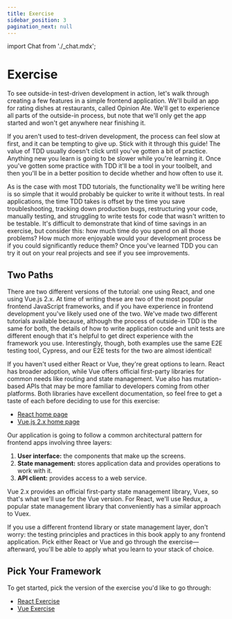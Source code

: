 ```yaml
---
title: Exercise
sidebar_position: 3
pagination_next: null
---
```

import Chat from './_chat.mdx';

# Exercise

To see outside-in test-driven development in action, let's walk through creating a few features in a simple frontend application. We'll build an app for rating dishes at restaurants, called Opinion Ate. We'll get to experience all parts of the outside-in process, but note that we'll only get the app started and won't get anywhere near finishing it.

If you aren't used to test-driven development, the process can feel slow at first, and it can be tempting to give up. Stick with it through this guide! The value of TDD usually doesn't click until you've gotten a bit of practice. Anything new you learn is going to be slower while you're learning it. Once you've gotten some practice with TDD it'll be a tool in your toolbelt, and then you'll be in a better position to decide whether and how often to use it.

As is the case with most TDD tutorials, the functionality we'll be writing here is so simple that it would probably be quicker to write it without tests. In real applications, the time TDD takes is offset by the time you save troubleshooting, tracking down production bugs, restructuring your code, manually testing, and struggling to write tests for code that wasn't written to be testable. It's difficult to demonstrate that kind of time savings in an exercise, but consider this: how much time do you spend on all those problems? How much more enjoyable would your development process be if you could significantly reduce them? Once you've learned TDD you can try it out on your real projects and see if you see improvements.

## Two Paths
There are two different versions of the tutorial: one using React, and one using Vue.js 2.x. At time of writing these are two of the most popular frontend JavaScript frameworks, and if you have experience in frontend development you've likely used one of the two. We've made two different tutorials available because, although the process of outside-in TDD is the same for both, the details of how to write application code and unit tests are different enough that it's helpful to get direct experience with the framework you use. Interestingly, though, both examples use the same E2E testing tool, Cypress, and our E2E tests for the two are almost identical!

If you haven't used either React or Vue, they're great options to learn. React has broader adoption, while Vue offers official first-party libraries for common needs like routing and state management. Vue also has mutation-based APIs that may be more familiar to developers coming from other platforms. Both libraries have excellent documentation, so feel free to get a taste of each before deciding to use for this exercise:

* [React home page](https://reactjs.org)
* [Vue.js 2.x home page](https://v2.vuejs.org/)

Our application is going to follow a common architectural pattern for frontend apps involving three layers:

1. **User interface:** the components that make up the screens.
2. **State management:** stores application data and provides operations to work with it.
3. **API client:** provides access to a web service.

Vue 2.x provides an official first-party state management library, Vuex, so that's what we'll use for the Vue version. For React, we'll use Redux, a popular state management library that conveniently has a similar approach to Vuex.

If you use a different frontend library or state management layer, don't worry: the testing principles and practices in this book apply to any frontend application. Pick either React or Vue and go through the exercise—afterward, you'll be able to apply what you learn to your stack of choice.

## Pick Your Framework
To get started, pick the version of the exercise you'd like to go through:

- [React Exercise](./react/index.md)
- [Vue Exercise](./vue/index.md)

<Chat />
